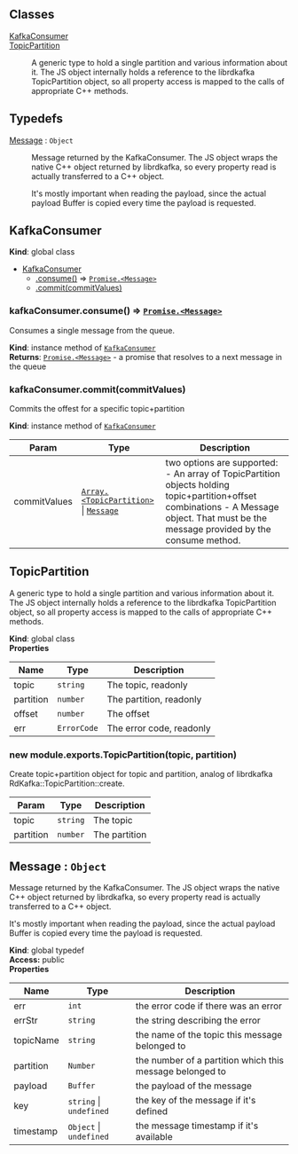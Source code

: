## Classes

<dl>
<dt><a href="#KafkaConsumer">KafkaConsumer</a></dt>
<dd></dd>
<dt><a href="#TopicPartition">TopicPartition</a></dt>
<dd><p>A generic type to hold a single partition and various information about it.
The JS object internally holds a reference to the librdkafka TopicPartition object, so
all property access is mapped to the calls of appropriate C++ methods.</p>
</dd>
</dl>

## Typedefs

<dl>
<dt><a href="#Message">Message</a> : <code>Object</code></dt>
<dd><p>Message returned by the KafkaConsumer. The JS object wraps the native C++ object
returned by librdkafka, so every property read is actually transferred to a C++ object.</p>
<p>It&#39;s mostly important when reading the payload, since the actual payload Buffer is copied
every time the payload is requested.</p>
</dd>
</dl>

<a name="KafkaConsumer"></a>

## KafkaConsumer
**Kind**: global class  

* [KafkaConsumer](#KafkaConsumer)
    * [.consume()](#KafkaConsumer+consume) ⇒ <code>[Promise.&lt;Message&gt;](#Message)</code>
    * [.commit(commitValues)](#KafkaConsumer+commit)

<a name="KafkaConsumer+consume"></a>

### kafkaConsumer.consume() ⇒ <code>[Promise.&lt;Message&gt;](#Message)</code>
Consumes a single message from the queue.

**Kind**: instance method of <code>[KafkaConsumer](#KafkaConsumer)</code>  
**Returns**: <code>[Promise.&lt;Message&gt;](#Message)</code> - a promise that resolves to a next message in the queue  
<a name="KafkaConsumer+commit"></a>

### kafkaConsumer.commit(commitValues)
Commits the offest for a specific topic+partition

**Kind**: instance method of <code>[KafkaConsumer](#KafkaConsumer)</code>  

| Param | Type | Description |
| --- | --- | --- |
| commitValues | <code>[Array.&lt;TopicPartition&gt;](#TopicPartition)</code> &#124; <code>[Message](#Message)</code> | two options are supported:      - An array of TopicPartition objects holding topic+partition+offset combinations      - A Message object. That must be the message provided by the consume method. |

<a name="TopicPartition"></a>

## TopicPartition
A generic type to hold a single partition and various information about it.
The JS object internally holds a reference to the librdkafka TopicPartition object, so
all property access is mapped to the calls of appropriate C++ methods.

**Kind**: global class  
**Properties**

| Name | Type | Description |
| --- | --- | --- |
| topic | <code>string</code> | The topic, readonly |
| partition | <code>number</code> | The partition, readonly |
| offset | <code>number</code> | The offset |
| err | <code>ErrorCode</code> | The error code, readonly |

<a name="new_TopicPartition_new"></a>

### new module.exports.TopicPartition(topic, partition)
Create topic+partition object for topic and partition,
analog of librdkafka RdKafka::TopicPartition::create.


| Param | Type | Description |
| --- | --- | --- |
| topic | <code>string</code> | The topic |
| partition | <code>number</code> | The partition |

<a name="Message"></a>

## Message : <code>Object</code>
Message returned by the KafkaConsumer. The JS object wraps the native C++ object
returned by librdkafka, so every property read is actually transferred to a C++ object.

It's mostly important when reading the payload, since the actual payload Buffer is copied
every time the payload is requested.

**Kind**: global typedef  
**Access:** public  
**Properties**

| Name | Type | Description |
| --- | --- | --- |
| err | <code>int</code> | the error code if there was an error |
| errStr | <code>string</code> | the string describing the error |
| topicName | <code>string</code> | the name of the topic this message belonged to |
| partition | <code>Number</code> | the number of a partition which this message belonged to |
| payload | <code>Buffer</code> | the payload of the message |
| key | <code>string</code> &#124; <code>undefined</code> | the key of the message if it's defined |
| timestamp | <code>Object</code> &#124; <code>undefined</code> | the message timestamp if it's available |

